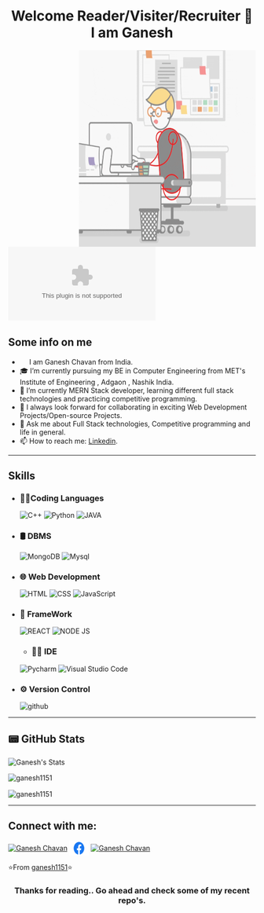 <!--### Hi there 👋 -->

<!--
**ganesh1151/ganesh1151** is a ✨ _special_ ✨ repository because its `README.md` (this file) appears on your GitHub profile.

Here are some ideas to get you started:

- 🔭 I’m currently working on ...
- 🌱 I’m currently learning ...
- 👯 I’m looking to collaborate on ...
- 🤔 I’m looking for help with ...
- 💬 Ask me about ...
- 📫 How to reach me: ...
- 😄 Pronouns: ...
- ⚡ Fun fact: ...
-->

<h1 align="center"> Welcome Reader/Visiter/Recruiter 👋 I am Ganesh</h1>
<!--   <img align="right" alt="GIF" src="https://github.com/ganesh1151/ganesh1151/blob/main/coding.gif" width="360"/> -->
  <img align="right" alt="GIF" src="https://github.com/ganesh1151/ganesh1151/blob/main/coding.gif" width="360" height="400"/>
<!-- <p align="left"> <img src="https://komarev.com/ghpvc/?username=DeepF02&label=Profile%20views&color=0e75b6&style=flat" alt="my profile views" /></p> -->

[![Twitter](https://img.shields.io/twitter/url/https/twitter.com)](https://mobile.twitter.com/ganesh11511)


## Some info on me<br>
- <img src ="https://s3.amazonaws.com/pix.iemoji.com/images/emoji/apple/ios-12/256/boy-light-skin-tone.png" height= 15px width = 15px> I am Ganesh Chavan from India.
- 🎓 I’m currently pursuing my BE in Computer Engineering from MET's Institute of Engineering , Adgaon , Nashik India.
- 🌱 I’m currently MERN Stack developer, learning different full stack technologies and practicing competitive programming.
- 👯 I always look forward for collaborating in exciting Web Development Projects/Open-source Projects.
- 💬 Ask me about Full Stack technologies, Competitive programming and life in general.
- 📫 How to reach me: [Linkedin](https://www.linkedin.com/in/ganesh-chavan1151/).




***************
## Skills
- ### 👩‍💻Coding Languages
  ![C++](https://img.shields.io/badge/C%2B%2B-00599C?style=for-the-badge&logo=c%2B%2B&logoColor=white)
  ![Python](https://img.shields.io/badge/Python-FFD43B?style=for-the-badge&logo=python&logoColor=darkgreen)
  ![JAVA](https://img.shields.io/badge/Java-ED8B00?style=for-the-badge&logo=java&logoColor=white)
  
- ### 🛢 DBMS
  ![MongoDB](https://img.shields.io/badge/MongoDB-4EA94B?style=for-the-badge&logo=mongodb&logoColor=white)
  ![Mysql](https://img.shields.io/badge/MySQL-00000F?style=for-the-badge&logo=mysql&logoColor=white)

- ### 🌐 Web Development
  ![HTML](https://img.shields.io/badge/HTML-E34F26?style=for-the-badge&logo=html5&logoColor=white)
  ![CSS](https://img.shields.io/badge/css-1572B6?style=for-the-badge&logo=CSS3&logoColor=white)
  ![JavaScript](https://img.shields.io/badge/JavaScript-339933?style=for-the-badge&logo=JavaScript&logoColor=white)


- ### 🚀 FrameWork
  ![REACT](https://img.shields.io/badge/React-20232A?style=for-the-badge&logo=react&logoColor=61DAFB)
  ![NODE JS](https://img.shields.io/badge/Node.js-339933?style=for-the-badge&logo=nodedotjs&logoColor=white)

  
  - ### 👩‍💻 IDE
  ![Pycharm](https://img.shields.io/badge/PyCharm-000000.svg?&style=for-the-badge&logo=PyCharm&logoColor=white)
  ![Visual Studio Code](https://img.shields.io/badge/Visual_Studio_Code-0078D4?style=for-the-badge&logo=visual%20studio%20code&logoColor=white)

- ### ⚙️ Version Control
  ![github](https://img.shields.io/badge/GitHub-100000?style=for-the-badge&logo=github&logoColor=white)
  
  
<!-- ### 🎗 More
  ![Devpost](https://img.shields.io/badge/DevPost-100000?style=for-the-badge&logo=Devpost&logoColor=white)
-->
  



***************
## 📟 GitHub Stats
<p align="left">
  <img src="https://github-readme-stats.vercel.app/api?username=ganesh1151&count_private=true&hide=stars&show_icons=true&theme=cobalt&include_all_commits=true" alt="Ganesh's Stats" /> 
  <p align="left"><img align="center" src="https://github-readme-streak-stats.herokuapp.com/?user=ganesh1151&theme=cobalt" alt="ganesh1151" /></p>
<!-- </p> -->
 <p align="left"><img align="center" src="https://github-readme-stats.vercel.app/api/top-langs/?username=ganesh1151&layout=compact&show_icons=true&theme=cobalt" alt="ganesh1151" /></p>
</p>

***************
## Connect with me:
<p align="left">
  <a href="https://www.linkedin.com/in/ganesh-chavan1151/" target="_blank"><img align="center" src="https://raw.githubusercontent.com/rahuldkjain/github-profile-readme-generator/master/src/images/icons/Social/linked-in-alt.svg" alt="Ganesh Chavan" height="30" width="40" /></a>
  <a href="https://www.facebook.com/profile.php?id=100016071792182" target="_blank"><img align="center" src="https://github.com/ganesh1151/ganesh1151/blob/main/Facebook-logo.png" alt="Ganesh Chavan" height="30" width="40" /></a>
  <a href=https://www.instagram.com/ganesh_1151/" target="_blank"><img align="center" src="https://https://github.com/ganesh1151/ganesh1151/blob/main/instagram.png" alt="Ganesh Chavan" height="30" width="40" /></a>
</p>


⭐️From [ganesh1151](https://github.com/ganesh1151)⭐️

<h3 align="center"> Thanks for reading.. Go ahead and check some of my recent repo's.</h3>
